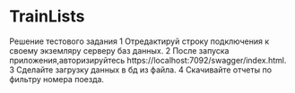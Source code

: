 # TrainLists
Решение тестового задания
1 Отредактируй строку подключения к своему экземляру серверу баз данных.
2 После запуска приложения,авторизируйтесь https://localhost:7092/swagger/index.html.
3 Сделайте загрузку данных в бд из файла.
4 Скачивайте отчеты по фильтру номера поезда.

